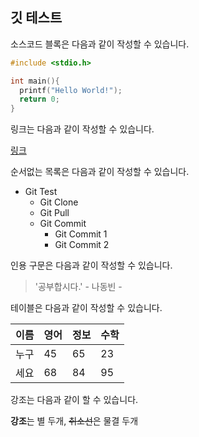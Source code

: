 ## 깃 테스트

소스코드 블록은 다음과 같이 작성할 수 있습니다.

```c
#include <stdio.h>

int main(){
  printf("Hello World!");
  return 0;
}
```


링크는 다음과 같이 작성할 수 있습니다.

[링크](https://github.com/handlecusion/Git-Test)


순서없는 목록은 다음과 같이 작성할 수 있습니다.

* Git Test
  * Git Clone
  * Git Pull
  * Git Commit
    * Git Commit 1
    * Git Commit 2
    

인용 구문은 다음과 같이 작성할 수 있습니다.

> '공부합시다.' - 나동빈 -


테이블은 다음과 같이 작성할 수 있습니다.

이름|영어|정보|수학
---|---|---|---|
누구|45|65|23|
세요|68|84|95|


강조는 다음과 같이 할 수 있습니다.

**강조**는 별 두개, ~~취소선~~은 물결 두개

